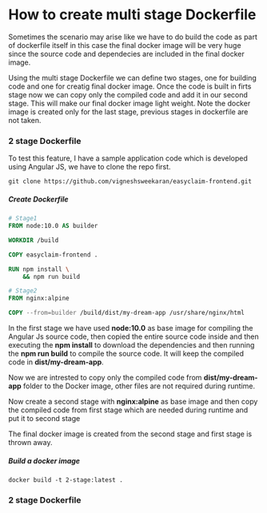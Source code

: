 # How to create multi stage Dockerfile

Sometimes the scenario may arise like we have to do build the code as part of dockerfile itself in this case the final docker image will be very huge since the source code and dependecies are included in the final docker image.

Using the multi stage Dockerfile we can define two stages, one for building code and one for creatig final docker image. Once the code is built in firts stage now we can copy only the compiled code and add it in our second stage. This will make our final docker image light weight. Note the docker image is created only for the last stage, previous stages in dockerfile are not taken.

### 2 stage Dockerfile
To test this feature, I have a sample application code which is developed using Angular JS, we have to clone the repo first.
```Shell
git clone https://github.com/vigneshsweekaran/easyclaim-frontend.git
```

##### Create Dockerfile
```Dockerfile
# Stage1
FROM node:10.0 AS builder

WORKDIR /build

COPY easyclaim-frontend .

RUN npm install \
    && npm run build

# Stage2
FROM nginx:alpine

COPY --from=builder /build/dist/my-dream-app /usr/share/nginx/html
```
In the first stage we have used **node:10.0** as base image for compiling the Angular Js source code, then copied the entire source code inside and then executing the **npm install** to download the dependencies and then running the **npm run build** to compile the source code. It will keep the compiled code in **dist/my-dream-app**.

Now we are intrested to copy only the compiled code from **dist/my-dream-app** folder to the Docker image, other files are not required during runtime.

Now create a second stage with **nginx:alpine** as base image and then copy the compiled code from first stage which are needed during runtime and put it to second stage

The final docker image is created from the second stage and first stage is thrown away.

##### Build a docker image
```
docker build -t 2-stage:latest .
```

### 2 stage Dockerfile



